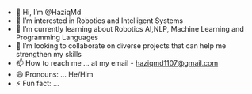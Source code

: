 - 👋 Hi, I’m @HaziqMd
- 👀 I’m interested in Robotics and Intelligent Systems
- 🌱 I’m currently learning about Robotics AI,NLP, Machine Learning and Programming Languages
- 💞️ I’m looking to collaborate on diverse projects that can help me strengthen my skills
- 📫 How to reach me ... at my email - haziqmd1107@gmail.com
- 😄 Pronouns: ... He/Him
- ⚡ Fun fact: ...

<!---
HaziqMd/HaziqMd is a ✨ special ✨ repository because its `README.md` (this file) appears on your GitHub profile.
You can click the Preview link to take a look at your changes.
--->
